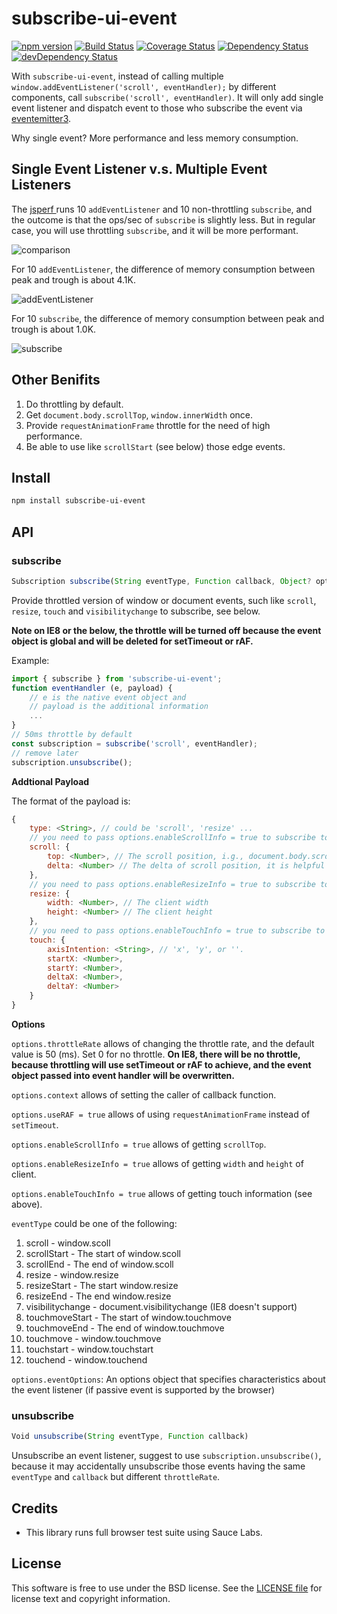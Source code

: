 # subscribe-ui-event

[![npm version](https://badge.fury.io/js/subscribe-ui-event.svg)](http://badge.fury.io/js/subscribe-ui-event)
[![Build Status](https://travis-ci.org/yahoo/subscribe-ui-event.svg?branch=master)](https://travis-ci.org/yahoo/subscribe-ui-event)
[![Coverage Status](https://coveralls.io/repos/yahoo/subscribe-ui-event/badge.svg)](https://coveralls.io/r/yahoo/subscribe-ui-event)
[![Dependency Status](https://david-dm.org/yahoo/subscribe-ui-event.svg)](https://david-dm.org/yahoo/subscribe-ui-event)
[![devDependency Status](https://david-dm.org/yahoo/subscribe-ui-event/dev-status.svg)](https://david-dm.org/yahoo/subscribe-ui-event#info=devDependencies)

With `subscribe-ui-event`, instead of calling multiple `window.addEventListener('scroll', eventHandler);` by different components, call `subscribe('scroll', eventHandler)`. It will only add single event listener and dispatch event to those who subscribe the event via [eventemitter3](https://github.com/primus/EventEmitter3).

Why single event? More performance and less memory consumption.

## Single Event Listener v.s. Multiple Event Listeners

The [jsperf ](http://jsperf.com/subscribe-v-s-addeventlistener/2) runs 10 `addEventListener` and 10 non-throttling `subscribe`, and the outcome is that the ops/sec of `subscribe` is slightly less. But in regular case, you will use throttling `subscribe`, and it will be more performant.

![comparison](https://cloud.githubusercontent.com/assets/2044960/9611594/6167df1c-5095-11e5-8abc-c81ff4d13ce6.png)

For 10 `addEventListener`, the difference of memory consumption between peak and trough is about 4.1K.

![addEventListener](https://cloud.githubusercontent.com/assets/2044960/9611614/778bc452-5095-11e5-80d9-be9379df9956.png)

For 10 `subscribe`, the difference of memory consumption between peak and trough is about 1.0K.

![subscribe](https://cloud.githubusercontent.com/assets/2044960/9611619/7c293652-5095-11e5-8d27-29a0d2d167cc.png)

## Other Benifits

1.  Do throttling by default.
2.  Get `document.body.scrollTop`, `window.innerWidth` once.
3.  Provide `requestAnimationFrame` throttle for the need of high performance.
4.  Be able to use like `scrollStart` (see below) those edge events.

## Install

```bash
npm install subscribe-ui-event
```

## API

### subscribe

```js
Subscription subscribe(String eventType, Function callback, Object? options)
```

Provide throttled version of window or document events, such like `scroll`, `resize`, `touch` and `visibilitychange` to subscribe, see below.

**Note on IE8 or the below, the throttle will be turned off because the event object is global and will be deleted for setTimeout or rAF.**

Example:

```js
import { subscribe } from 'subscribe-ui-event';
function eventHandler (e, payload) {
    // e is the native event object and
    // payload is the additional information
    ...
}
// 50ms throttle by default
const subscription = subscribe('scroll', eventHandler);
// remove later
subscription.unsubscribe();
```

**Addtional Payload**

The format of the payload is:

```js
{
    type: <String>, // could be 'scroll', 'resize' ...
    // you need to pass options.enableScrollInfo = true to subscribe to get the following data
    scroll: {
        top: <Number>, // The scroll position, i.g., document.body.scrollTop
        delta: <Number> // The delta of scroll position, it is helpful for scroll direction
    },
    // you need to pass options.enableResizeInfo = true to subscribe to get the following data
    resize: {
        width: <Number>, // The client width
        height: <Number> // The client height
    },
    // you need to pass options.enableTouchInfo = true to subscribe to get the following data
    touch: {
        axisIntention: <String>, // 'x', 'y', or ''.
        startX: <Number>,
        startY: <Number>,
        deltaX: <Number>,
        deltaY: <Number>
    }
}
```

**Options**

`options.throttleRate` allows of changing the throttle rate, and the default value is 50 (ms). Set 0 for no throttle. **On IE8, there will be no throttle, because throttling will use setTimeout or rAF to achieve, and the event object passed into event handler will be overwritten.**

`options.context` allows of setting the caller of callback function.

`options.useRAF = true` allows of using `requestAnimationFrame` instead of `setTimeout`.

`options.enableScrollInfo = true` allows of getting `scrollTop`.

`options.enableResizeInfo = true` allows of getting `width` and `height` of client.

`options.enableTouchInfo = true` allows of getting touch information (see above).

`eventType` could be one of the following:

1.  scroll - window.scoll
2.  scrollStart - The start of window.scoll
3.  scrollEnd - The end of window.scoll
4.  resize - window.resize
5.  resizeStart - The start window.resize
6.  resizeEnd - The end window.resize
7.  visibilitychange - document.visibilitychange (IE8 doesn't support)
8.  touchmoveStart - The start of window.touchmove
9.  touchmoveEnd - The end of window.touchmove
10. touchmove - window.touchmove
11. touchstart - window.touchstart
12. touchend - window.touchend

`options.eventOptions`: An options object that specifies characteristics about the event listener (if passive event is supported by the browser)

### unsubscribe

```js
Void unsubscribe(String eventType, Function callback)
```

Unsubscribe an event listener, suggest to use `subscription.unsubscribe()`, because it may accidentally unsubscribe those events having the same `eventType` and `callback` but different `throttleRate`.

## Credits

* This library runs full browser test suite using Sauce Labs.

## License

This software is free to use under the BSD license.
See the [LICENSE file](./LICENSE.md) for license text and copyright information.
